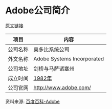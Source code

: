 # Adobe公司简介

[原文链接](https://www.it-this-year.com/2020/04/21/133)

|项目|内容|
|-----|-----|
|公司名称|奥多比系统公司|
|外文名称|Adobe Systems Incorporated|
|公司地址|剑桥与马萨诸塞州|
|成立时间|[1982年](https://www.it-this-year.com/1911/)|
|公司官网|http://www.adobe.com/|

资料来源: 
[百度百科-Adobe](https://baike.baidu.com/item/ADOBE/211696?fr=aladdin)